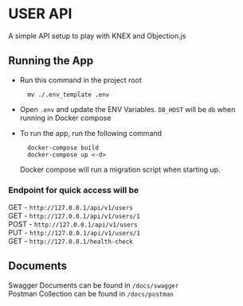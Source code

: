 # USER API

A simple API setup to play with KNEX and Objection.js

## Running the App

* Run this command in the project root

        mv ./.env_template .env


* Open `.env` and update the ENV Variables.  `DB_HOST` will be `db` when running in Docker compose

* To run the app, run the following command

        docker-compose build
        docker-compose up <-d>
    
  Docker compose will run a migration script when starting up.  

### Endpoint for quick access will be 

GET - `http://127.0.0.1/api/v1/users`  
GET - `http://127.0.0.1/api/v1/users/1`  
POST - `http://127.0.0.1/api/v1/users`  
PUT - `http://127.0.0.1/api/v1/users/1`  
GET - `http://127.0.0.1/health-check`  

## Documents

Swagger Documents can be found in `/docs/swagger`   
Postman Collection can be found in `/docs/postman`


